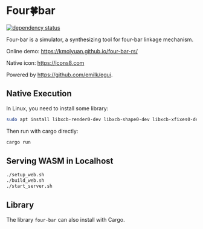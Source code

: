 # Four🍀bar

[![dependency status](https://deps.rs/repo/github/KmolYuan/four-bar-rs/status.svg)](https://deps.rs/repo/github/KmolYuan/four-bar-rs)

Four-bar is a simulator, a synthesizing tool for four-bar linkage mechanism.

Online demo: <https://kmolyuan.github.io/four-bar-rs/>

Native icon: <https://icons8.com>

Powered by <https://github.com/emilk/egui>.

## Native Execution

In Linux, you need to install some library:

```bash
sudo apt install libxcb-render0-dev libxcb-shape0-dev libxcb-xfixes0-dev libxkbcommon-dev
```

Then run with cargo directly:

```bash
cargo run
```

## Serving WASM in Localhost

```bash
./setup_web.sh
./build_web.sh
./start_server.sh
```

## Library

The library `four-bar` can also install with Cargo.
